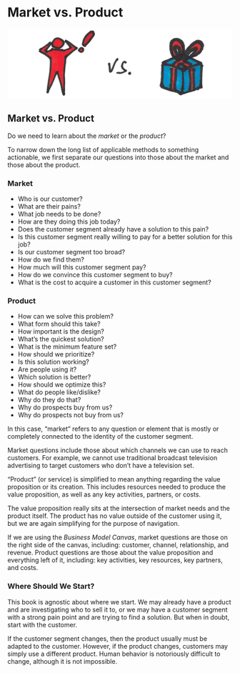 # Market vs. Product

![](../.gitbook/assets/illustration-market-vs-product-color.png)

## Market vs. Product

Do we need to learn about the _market_ or the _product_?

To narrow down the long list of applicable methods to something actionable, we first separate our questions into those about the market and those about the product.

### Market

* Who is our customer?
* What are their pains?
* What job needs to be done?
* How are they doing this job today?
* Does the customer segment already have a solution to this pain?
* Is this customer segment really willing to pay for a better solution for this job?
* Is our customer segment too broad?
* How do we find them?
* How much will this customer segment pay?
* How do we convince this customer segment to buy?
* What is the cost to acquire a customer in this customer segment?

### Product

* How can we solve this problem?
* What form should this take?
* How important is the design?
* What’s the quickest solution?
* What is the minimum feature set?
* How should we prioritize?
* Is this solution working?
* Are people using it?
* Which solution is better?
* How should we optimize this?
* What do people like/dislike?
* Why do they do that?
* Why do prospects buy from us?
* Why do prospects not buy from us?

In this case, “market” refers to any question or element that is mostly or completely connected to the identity of the customer segment.

Market questions include those about which channels we can use to reach customers. For example, we cannot use traditional broadcast television advertising to target customers who don’t have a television set.

“Product” \(or service\) is simplified to mean anything regarding the value proposition or its creation. This includes resources needed to produce the value proposition, as well as any key activities, partners, or costs.

The value proposition really sits at the intersection of market needs and the product itself. The product has no value outside of the customer using it, but we are again simplifying for the purpose of navigation.

If we are using the _Business Model Canvas_, market questions are those on the right side of the canvas, including: customer, channel, relationship, and revenue. Product questions are those about the value proposition and everything left of it, including: key activities, key resources, key partners, and costs.

### Where Should We Start?

This book is agnostic about where we start. We may already have a product and are investigating who to sell it to, or we may have a customer segment with a strong pain point and are trying to find a solution. But when in doubt, start with the customer.

If the customer segment changes, then the product usually must be adapted to the customer. However, if the product changes, customers may simply use a different product. Human behavior is notoriously difficult to change, although it is not impossible.

